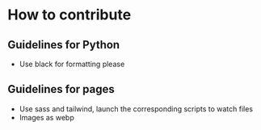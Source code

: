 # How to contribute

## Guidelines for Python

* Use black for formatting please

## Guidelines for pages

* Use sass and tailwind, launch the corresponding scripts to watch files
* Images as webp
